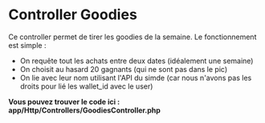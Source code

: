 # Controller Goodies
Ce controller permet de tirer les goodies de la semaine. Le fonctionnement est simple : 
 - On requête tout les achats entre deux dates (idéalement une semaine)
 - On choisit au hasard 20 gagnants (qui ne sont pas dans le pic)
 - On lie avec leur nom utilisant l'API du simde (car nous n'avons pas les droits pour lié les wallet_id avec le user)

**Vous pouvez trouver le code ici : app/Http/Controllers/GoodiesController.php**
